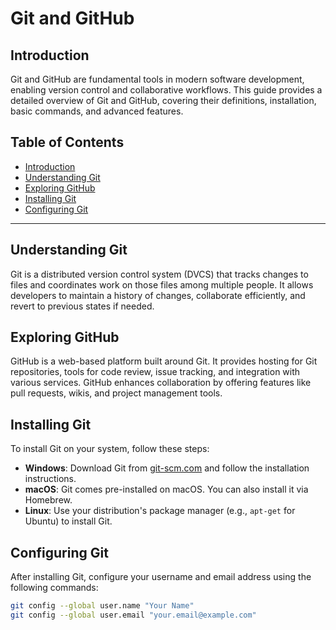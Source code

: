 # Git and GitHub

## Introduction

Git and GitHub are fundamental tools in modern software development, enabling version control and collaborative workflows. This guide provides a detailed overview of Git and GitHub, covering their definitions, installation, basic commands, and advanced features.

## Table of Contents

- [Introduction](#introduction)
- [Understanding Git](#understanding-git)
- [Exploring GitHub](#exploring-github)
- [Installing Git](#installing-git)
- [Configuring Git](#configuring-git)

---

## Understanding Git

Git is a distributed version control system (DVCS) that tracks changes to files and coordinates work on those files among multiple people. It allows developers to maintain a history of changes, collaborate efficiently, and revert to previous states if needed.

## Exploring GitHub

GitHub is a web-based platform built around Git. It provides hosting for Git repositories, tools for code review, issue tracking, and integration with various services. GitHub enhances collaboration by offering features like pull requests, wikis, and project management tools.

## Installing Git

To install Git on your system, follow these steps:

- **Windows**: Download Git from [git-scm.com](https://git-scm.com/download/win) and follow the installation instructions.
- **macOS**: Git comes pre-installed on macOS. You can also install it via Homebrew.
- **Linux**: Use your distribution's package manager (e.g., `apt-get` for Ubuntu) to install Git.

## Configuring Git

After installing Git, configure your username and email address using the following commands:

```bash
git config --global user.name "Your Name"
git config --global user.email "your.email@example.com"
